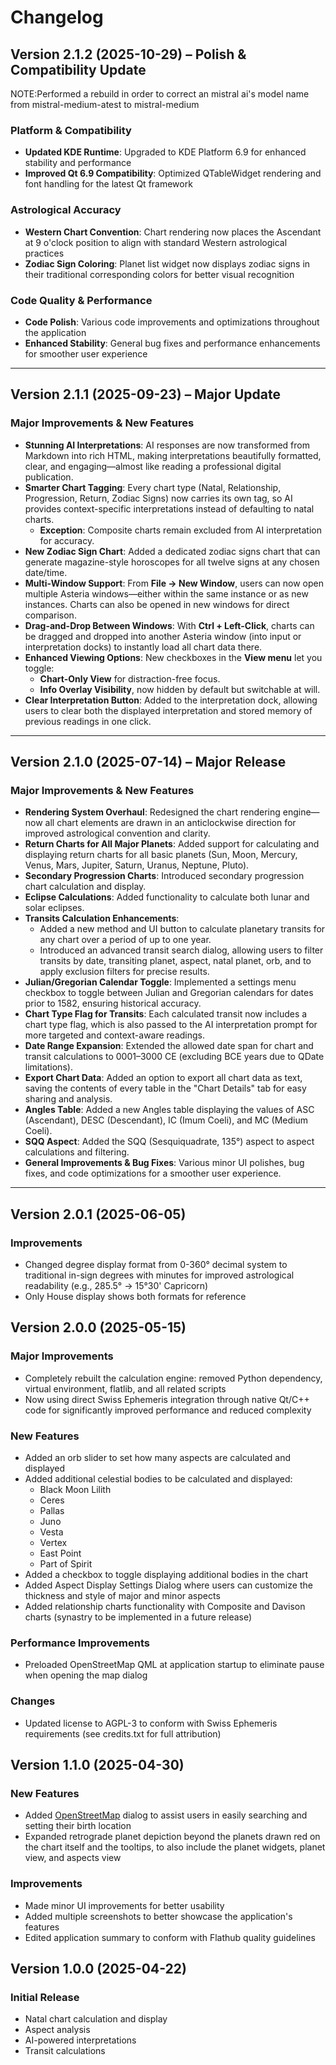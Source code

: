 # Changelog

## Version 2.1.2 (2025-10-29) – Polish & Compatibility Update
NOTE:Performed a rebuild in order to correct an mistral ai's model name from mistral-medium-atest to mistral-medium

### Platform & Compatibility
- **Updated KDE Runtime**: Upgraded to KDE Platform 6.9 for enhanced stability and performance
- **Improved Qt 6.9 Compatibility**: Optimized QTableWidget rendering and font handling for the latest Qt framework

### Astrological Accuracy
- **Western Chart Convention**: Chart rendering now places the Ascendant at 9 o'clock position to align with standard Western astrological practices
- **Zodiac Sign Coloring**: Planet list widget now displays zodiac signs in their traditional corresponding colors for better visual recognition

### Code Quality & Performance
- **Code Polish**: Various code improvements and optimizations throughout the application
- **Enhanced Stability**: General bug fixes and performance enhancements for smoother user experience

---


## Version 2.1.1 (2025-09-23) – Major Update

### Major Improvements & New Features

- **Stunning AI Interpretations**: AI responses are now transformed from Markdown into rich HTML, making interpretations beautifully formatted, clear, and engaging—almost like reading a professional digital publication.
- **Smarter Chart Tagging**: Every chart type (Natal, Relationship, Progression, Return, Zodiac Signs) now carries its own tag, so AI provides context-specific interpretations instead of defaulting to natal charts.  
  - **Exception**: Composite charts remain excluded from AI interpretation for accuracy.
- **New Zodiac Sign Chart**: Added a dedicated zodiac signs chart that can generate magazine-style horoscopes for all twelve signs at any chosen date/time.
- **Multi-Window Support**: From **File → New Window**, users can now open multiple Asteria windows—either within the same instance or as new instances. Charts can also be opened in new windows for direct comparison.
- **Drag-and-Drop Between Windows**: With **Ctrl + Left-Click**, charts can be dragged and dropped into another Asteria window (into input or interpretation docks) to instantly load all chart data there.
- **Enhanced Viewing Options**: New checkboxes in the **View menu** let you toggle:
  - **Chart-Only View** for distraction-free focus.
  - **Info Overlay Visibility**, now hidden by default but switchable at will.
- **Clear Interpretation Button**: Added to the interpretation dock, allowing users to clear both the displayed interpretation and stored memory of previous readings in one click.

---

## Version 2.1.0 (2025-07-14) – Major Release

### Major Improvements & New Features

- **Rendering System Overhaul**: Redesigned the chart rendering engine—now all chart elements are drawn in an anticlockwise direction for improved astrological convention and clarity.
- **Return Charts for All Major Planets**: Added support for calculating and displaying return charts for all basic planets (Sun, Moon, Mercury, Venus, Mars, Jupiter, Saturn, Uranus, Neptune, Pluto).
- **Secondary Progression Charts**: Introduced secondary progression chart calculation and display.
- **Eclipse Calculations**: Added functionality to calculate both lunar and solar eclipses.
- **Transits Calculation Enhancements**:
  - Added a new method and UI button to calculate planetary transits for any chart over a period of up to one year.
  - Introduced an advanced transit search dialog, allowing users to filter transits by date, transiting planet, aspect, natal planet, orb, and to apply exclusion filters for precise results.
- **Julian/Gregorian Calendar Toggle**: Implemented a settings menu checkbox to toggle between Julian and Gregorian calendars for dates prior to 1582, ensuring historical accuracy.
- **Chart Type Flag for Transits**: Each calculated transit now includes a chart type flag, which is also passed to the AI interpretation prompt for more targeted and context-aware readings.
- **Date Range Expansion**: Extended the allowed date span for chart and transit calculations to 0001–3000 CE (excluding BCE years due to QDate limitations).
- **Export Chart Data**: Added an option to export all chart data as text, saving the contents of every table in the "Chart Details" tab for easy sharing and analysis.
- **Angles Table**: Added a new Angles table displaying the values of ASC (Ascendant), DESC (Descendant), IC (Imum Coeli), and MC (Medium Coeli).
- **SQQ Aspect**: Added the SQQ (Sesquiquadrate, 135°) aspect to aspect calculations and filtering.
- **General Improvements & Bug Fixes**: Various minor UI polishes, bug fixes, and code optimizations for a smoother user experience.

---

## Version 2.0.1 (2025-06-05)

### Improvements

- Changed degree display format from 0-360° decimal system to traditional in-sign degrees with minutes for improved astrological readability (e.g., 285.5° → 15°30' Capricorn)
- Only House display shows both formats for reference

## Version 2.0.0 (2025-05-15)

### Major Improvements

- Completely rebuilt the calculation engine: removed Python dependency, virtual environment, flatlib, and all related scripts
- Now using direct Swiss Ephemeris integration through native Qt/C++ code for significantly improved performance and reduced complexity

### New Features

- Added an orb slider to set how many aspects are calculated and displayed
- Added additional celestial bodies to be calculated and displayed:
  - Black Moon Lilith
  - Ceres
  - Pallas
  - Juno
  - Vesta
  - Vertex
  - East Point
  - Part of Spirit
- Added a checkbox to toggle displaying additional bodies in the chart
- Added Aspect Display Settings Dialog where users can customize the thickness and style of major and minor aspects
- Added relationship charts functionality with Composite and Davison charts (synastry to be implemented in a future release)

### Performance Improvements

- Preloaded OpenStreetMap QML at application startup to eliminate pause when opening the map dialog

### Changes

- Updated license to AGPL-3 to conform with Swiss Ephemeris requirements (see credits.txt for full attribution)

## Version 1.1.0 (2025-04-30)

### New Features

- Added [OpenStreetMap](https://www.openstreetmap.org/) dialog to assist users in easily searching and setting their birth location
- Expanded retrograde planet depiction beyond the planets drawn red on the chart itself and the tooltips, to also include the planet widgets, planet view, and aspects view

### Improvements

- Made minor UI improvements for better usability
- Added multiple screenshots to better showcase the application's features
- Edited application summary to conform with Flathub quality guidelines

## Version 1.0.0 (2025-04-22)

### Initial Release

- Natal chart calculation and display
- Aspect analysis
- AI-powered interpretations
- Transit calculations



